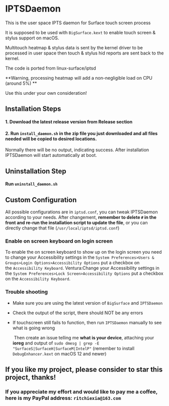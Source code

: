 # IPTSDaemon

This is the user space IPTS daemon for Surface touch screen process

It is supposed to be used with `BigSurface.kext` to enable touch screen & stylus support on macOS.

Multitouch heatmap & stylus data is sent by the kernel driver to be processed in user space then touch & stylus hid reports are sent back to the kernel.

The code is ported from linux-surface/iptsd

**Warning, processing heatmap will add a non-negligible load on CPU (around 5%) **

Use this under your own consideration!

## Installation Steps
#### 1. Download the latest release version **from Release section**

#### 2. Run `install_daemon.sh` in the zip file you just downloaded and all files needed will be copied to desired locations. 

Normally there will be no output, indicating success. After installation IPTSDaemon will start automatically at boot.

## Uninstallation Step

#### Run `uninstall_daemon.sh`

## Custom Configuration

All possible configurations are in `iptsd.conf`, you can tweak IPTSDaemon according to your needs. After changement, **remember to delete `#` in the front and re-run the installation script to update the file**, or you can directly change that file (`/usr/local/iptsd/iptsd.conf`)

### Enable on screen keyboard on login screen

To enable the on screen keyboard to show up on the login screen you need to change your Accessibility settings in the `System Preferences>Users & Groups>Login Options>Accessibility Options` put a checkbox on the `Accessibility Keyboard`.
Ventura:Change your Accessibility settings in the `System Preferences>Lock Screen>Accessibility Options` put a checkbox on the `Accessibility Keyboard`.

### Trouble shooting

- Make sure you are using the latest version of `BigSurface` and `IPTSDaemon`

- Check the output of the script, there should NOT be any errors

- If touchscreen still fails to function, then run `IPTSDaemon` manually to see what is going wrong

  ​	Then create an issue telling me **what is your device**, attaching your **ioreg** and output of `sudo dmesg | grep -E "SurfaceS|SurfaceH|SurfaceM|IntelP"` (remember to install `DebugEnhancer.kext` on macOS 12 and newer)
  
## If you like my project, please consider to star this project, thanks!
### If you appreciate my effort and would like to pay me a coffee, here is my PayPal address: `ritchiexia@163.com`
